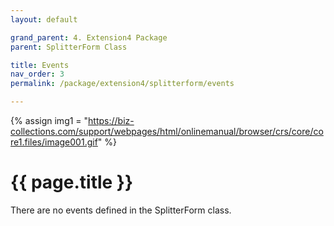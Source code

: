```yaml
---
layout: default

grand_parent: 4. Extension4 Package
parent: SplitterForm Class

title: Events
nav_order: 3
permalink: /package/extension4/splitterform/events

---
```

{% assign img1 = "https://biz-collections.com/support/webpages/html/onlinemanual/browser/crs/core/core1.files/image001.gif" %}


# {{ page.title }}

There are no events defined in the SplitterForm class.